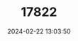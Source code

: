 ---
title: "17822"
category: "Podocnemis expansa"
draft: false
date: 2024-02-22 13:03:50
languages:
  English: ["Arrau", "Giant South American Turtle", "Tartaruga", "South American River Turtle"]
  French: ["Podocnémide élargie"]
---